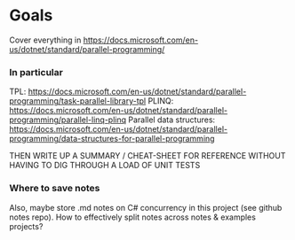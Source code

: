 # Goals

Cover everything in https://docs.microsoft.com/en-us/dotnet/standard/parallel-programming/

### In particular

TPL: https://docs.microsoft.com/en-us/dotnet/standard/parallel-programming/task-parallel-library-tpl
PLINQ: https://docs.microsoft.com/en-us/dotnet/standard/parallel-programming/parallel-linq-plinq
Parallel data structures: https://docs.microsoft.com/en-us/dotnet/standard/parallel-programming/data-structures-for-parallel-programming

THEN WRITE UP A SUMMARY / CHEAT-SHEET FOR REFERENCE WITHOUT HAVING TO DIG THROUGH A LOAD OF UNIT TESTS

### Where to save notes

Also, maybe store .md notes on C# concurrency in this project (see github notes repo). How to effectively split notes across notes & examples projects?